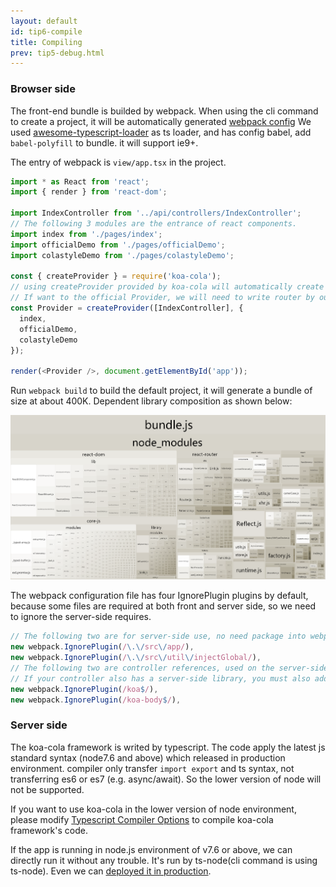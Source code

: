 ```yaml
---
layout: default
id: tip6-compile
title: Compiling
prev: tip5-debug.html
---
```



### Browser side
<!-- 前端的bundle build使用webpack来构建，使用cli命令创建项目，会自动生成[webpack配置](https://github.com/hcnode/koa-cola/blob/master/template/webpack.config.js)ts文件的loader使用了[awesome-typescript-loader](https://github.com/s-panferov/awesome-typescript-loader)，并配置了使用babel，加入babel-polyfill到bundle，可以兼容ie9+。 -->
The front-end bundle is builded by webpack. When using the cli command to create a project, it will be automatically generated [webpack config](https://github.com/hcnode/koa-cola/blob/master/template/webpack.config.js)
We used [awesome-typescript-loader](https://github.com/s-panferov/awesome-typescript-loader) as ts loader, and has config babel, add `babel-polyfill` to bundle. it will support ie9+.

<!-- webpack的入口tsx文件在项目里面的`view/app.tsx`: -->
The entry of webpack is `view/app.tsx` in the project.

```javascript
import * as React from 'react';
import { render } from 'react-dom';

import IndexController from '../api/controllers/IndexController';
// The following 3 modules are the entrance of react components.
import index from './pages/index';
import officialDemo from './pages/officialDemo';
import colastyleDemo from './pages/colastyleDemo';

const { createProvider } = require('koa-cola');
// using createProvider provided by koa-cola will automatically create router，
// If want to the official Provider, we will need to write router by ourselves
const Provider = createProvider([IndexController], {
  index,
  officialDemo,
  colastyleDemo
});

render(<Provider />, document.getElementById('app'));
```

<!-- wepack build 新建默认的项目得到的bundle的大小有400K，依赖的库组成如下图： -->
Run `webpack build` to build the default project, it will generate a bundle of size at about 400K. Dependent library composition as shown below:

<img src="https://github.com/hcnode/koa-cola/raw/master/screenshots/bundle.png" alt="Drawing" width="800"/>

<!-- webpack的配置文件默认加了四个IgnorePlugin插件，因为有些文件是前后端都会使用，所以需要忽略服务器端的require。 -->
The webpack configuration file has four IgnorePlugin plugins by default, because some files are required at both front and server side, so we need to ignore the server-side requires.

```javascript
// The following two are for server-side use, no need package into webpack
new webpack.IgnorePlugin(/\.\/src\/app/),
new webpack.IgnorePlugin(/\.\/src\/util\/injectGlobal/),
// The following two are controller references, used on the server-side, so must be ignored by webpack. 
// If your controller also has a server-side library, you must also add IgnorePlugin plug-in.
new webpack.IgnorePlugin(/koa$/),
new webpack.IgnorePlugin(/koa-body$/),
```


### Server side
<!-- koa-cola框架使用typescript编写，生产环境的代码是使用最新的js标准语法(需node7.6及以上)，即只编译代码的`import export`、ts语法，并未编译es6或es7（比如async/await），所以将不支持低版本的node。 -->
The koa-cola framework is writed by typescript. The code apply the latest js standard syntax (node7.6 and above) which released in production environment. compiler only transfer `import export` and ts syntax, not transferring es6 or es7 (e.g. async/await). So the lower version of node will not be supported.

<!-- 如需在低版本node的环境下使用，请您自己修改[typescript编译设置](https://www.typescriptlang.org/docs/handbook/compiler-options.html)，编译koa-cola框架的代码。 -->
If you want to use koa-cola in the lower version of node environment, please modify [Typescript Compiler Options](https://www.typescriptlang.org/docs/handbook/compiler-options.html) to compile koa-cola framework's code.

<!-- 如果在node.js 7.6及以上的环境下运行，则可以直接引用，用过ts-node运行（cli运行命令都是使用ts-node），甚至可以直接[线上使用](https://github.com/TypeStrong/ts-node/issues/104) -->
If the app is running in node.js environment of v7.6 or above, we can directly run it without any trouble. It's run by ts-node(cli command is using ts-node). 
Even we can [deployed it in production](https://github.com/TypeStrong/ts-node/issues/104).
